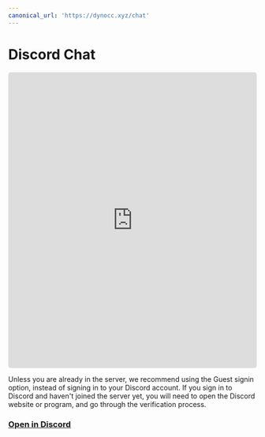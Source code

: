 ```yaml
---
canonical_url: 'https://dynocc.xyz/chat'
---
```


# Discord Chat

<iframe style="border-radius: 5px;" width="100%" height="600" frameborder="0" src="https://beta.widgetbot.io/channels/333058206198661132/333061196490211339/"></iframe>

Unless you are already in the server, we recommend using the Guest signin option, instead of signing in to your Discord account. If you sign in to Discord and haven't joined the server yet, you will need to open the Discord website or program, and go through the verification process.

### [Open in Discord](https://discord.gg/D3K3Fqz)
